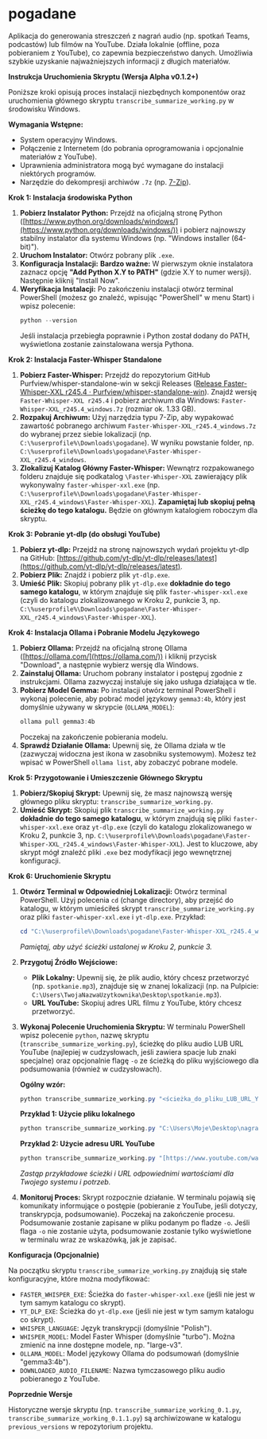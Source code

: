 # pogadane
Aplikacja do generowania streszczeń z nagrań audio (np. spotkań Teams, podcastów) lub filmów na YouTube. Działa lokalnie (offline, poza pobieraniem z YouTube), co zapewnia bezpieczeństwo danych. Umożliwia szybkie uzyskanie najważniejszych informacji z długich materiałów.

**Instrukcja Uruchomienia Skryptu (Wersja Alpha v0.1.2+)**

Poniższe kroki opisują proces instalacji niezbędnych komponentów oraz uruchomienia głównego skryptu `transcribe_summarize_working.py` w środowisku Windows.

**Wymagania Wstępne:**

* System operacyjny Windows.
* Połączenie z Internetem (do pobrania oprogramowania i opcjonalnie materiałów z YouTube).
* Uprawnienia administratora mogą być wymagane do instalacji niektórych programów.
* Narzędzie do dekompresji archiwów `.7z` (np. [7-Zip](https://www.7-zip.org/)).

**Krok 1: Instalacja środowiska Python**

1.  **Pobierz Instalator Python:** Przejdź na oficjalną stronę Python ([https://www.python.org/downloads/windows/](https://www.python.org/downloads/windows/)) i pobierz najnowszy stabilny instalator dla systemu Windows (np. "Windows installer (64-bit)").
2.  **Uruchom Instalator:** Otwórz pobrany plik `.exe`.
3.  **Konfiguracja Instalacji:** **Bardzo ważne:** W pierwszym oknie instalatora zaznacz opcję **"Add Python X.Y to PATH"** (gdzie X.Y to numer wersji). Następnie kliknij "Install Now".
4.  **Weryfikacja Instalacji:** Po zakończeniu instalacji otwórz terminal PowerShell (możesz go znaleźć, wpisując "PowerShell" w menu Start) i wpisz polecenie:
    ```powershell
    python --version
    ```
    Jeśli instalacja przebiegła poprawnie i Python został dodany do PATH, wyświetlona zostanie zainstalowana wersja Pythona.

**Krok 2: Instalacja Faster-Whisper Standalone**

1.  **Pobierz Faster-Whisper:** Przejdź do repozytorium GitHub Purfview/whisper-standalone-win w sekcji Releases ([Release Faster-Whisper-XXL r245.4 · Purfview/whisper-standalone-win](https://github.com/Purfview/whisper-standalone-win/releases/tag/Faster-Whisper-XXL)). Znajdź wersję `Faster-Whisper-XXL r245.4` i pobierz archiwum dla Windows: `Faster-Whisper-XXL_r245.4_windows.7z` (rozmiar ok. 1.33 GB).
2.  **Rozpakuj Archiwum:** Użyj narzędzia typu 7-Zip, aby wypakować zawartość pobranego archiwum `Faster-Whisper-XXL_r245.4_windows.7z` do wybranej przez siebie lokalizacji (np. `C:\%userprofile%\Downloads\pogadane`). W wyniku powstanie folder, np. `C:\%userprofile%\Downloads\pogadane\Faster-Whisper-XXL_r245.4_windows`.
3.  **Zlokalizuj Katalog Główny Faster-Whisper:** Wewnątrz rozpakowanego folderu znajduje się podkatalog `\Faster-Whisper-XXL` zawierający plik wykonywalny `faster-whisper-xxl.exe` (np. `C:\%userprofile%\Downloads\pogadane\Faster-Whisper-XXL_r245.4_windows\Faster-Whisper-XXL`). **Zapamiętaj lub skopiuj pełną ścieżkę do tego katalogu.** Będzie on głównym katalogiem roboczym dla skryptu.

**Krok 3: Pobranie yt-dlp (do obsługi YouTube)**

1.  **Pobierz yt-dlp:** Przejdź na stronę najnowszych wydań projektu yt-dlp na GitHub: [https://github.com/yt-dlp/yt-dlp/releases/latest](https://github.com/yt-dlp/yt-dlp/releases/latest).
2.  **Pobierz Plik:** Znajdź i pobierz plik `yt-dlp.exe`.
3.  **Umieść Plik:** Skopiuj pobrany plik `yt-dlp.exe` **dokładnie do tego samego katalogu**, w którym znajduje się plik `faster-whisper-xxl.exe` (czyli do katalogu zlokalizowanego w Kroku 2, punkcie 3, np. `C:\%userprofile%\Downloads\pogadane\Faster-Whisper-XXL_r245.4_windows\Faster-Whisper-XXL`).

**Krok 4: Instalacja Ollama i Pobranie Modelu Językowego**

1.  **Pobierz Ollama:** Przejdź na oficjalną stronę Ollama ([https://ollama.com/](https://ollama.com/)) i kliknij przycisk "Download", a następnie wybierz wersję dla Windows.
2.  **Zainstaluj Ollama:** Uruchom pobrany instalator i postępuj zgodnie z instrukcjami. Ollama zazwyczaj instaluje się jako usługa działająca w tle.
3.  **Pobierz Model Gemma:** Po instalacji otwórz terminal PowerShell i wykonaj polecenie, aby pobrać model językowy `gemma3:4b`, który jest domyślnie używany w skrypcie (`OLLAMA_MODEL`):
    ```powershell
    ollama pull gemma3:4b
    ```
    Poczekaj na zakończenie pobierania modelu.
4.  **Sprawdź Działanie Ollama:** Upewnij się, że Ollama działa w tle (zazwyczaj widoczna jest ikona w zasobniku systemowym). Możesz też wpisać w PowerShell `ollama list`, aby zobaczyć pobrane modele.

**Krok 5: Przygotowanie i Umieszczenie Głównego Skryptu**

1.  **Pobierz/Skopiuj Skrypt:** Upewnij się, że masz najnowszą wersję głównego pliku skryptu: `transcribe_summarize_working.py`.
2.  **Umieść Skrypt:** Skopiuj plik `transcribe_summarize_working.py` **dokładnie do tego samego katalogu**, w którym znajdują się pliki `faster-whisper-xxl.exe` oraz `yt-dlp.exe` (czyli do katalogu zlokalizowanego w Kroku 2, punkcie 3, np. `C:\%userprofile%\Downloads\pogadane\Faster-Whisper-XXL_r245.4_windows\Faster-Whisper-XXL`). Jest to kluczowe, aby skrypt mógł znaleźć pliki `.exe` bez modyfikacji jego wewnętrznej konfiguracji.

**Krok 6: Uruchomienie Skryptu**

1.  **Otwórz Terminal w Odpowiedniej Lokalizacji:** Otwórz terminal PowerShell. Użyj polecenia `cd` (change directory), aby przejść do katalogu, w którym umieściłeś skrypt `transcribe_summarize_working.py` oraz pliki `faster-whisper-xxl.exe` i `yt-dlp.exe`. Przykład:
    ```powershell
    cd "C:\%userprofile%\Downloads\pogadane\Faster-Whisper-XXL_r245.4_windows\Faster-Whisper-XXL"
    ```
    *Pamiętaj, aby użyć ścieżki ustalonej w Kroku 2, punkcie 3.*
2.  **Przygotuj Źródło Wejściowe:**
    * **Plik Lokalny:** Upewnij się, że plik audio, który chcesz przetworzyć (np. `spotkanie.mp3`), znajduje się w znanej lokalizacji (np. na Pulpicie: `C:\Users\TwojaNazwaUzytkownika\Desktop\spotkanie.mp3`).
    * **URL YouTube:** Skopiuj adres URL filmu z YouTube, który chcesz przetworzyć.
3.  **Wykonaj Polecenie Uruchomienia Skryptu:** W terminalu PowerShell wpisz polecenie `python`, nazwę skryptu (`transcribe_summarize_working.py`), ścieżkę do pliku audio LUB URL YouTube (najlepiej w cudzysłowach, jeśli zawiera spacje lub znaki specjalne) oraz opcjonalnie flagę `-o` ze ścieżką do pliku wyjściowego dla podsumowania (również w cudzysłowach).

    **Ogólny wzór:**
    ```powershell
    python transcribe_summarize_working.py "<ścieżka_do_pliku_LUB_URL_YouTube>" -o "<pełna_ścieżka_do_pliku_z_podsumowaniem.txt>"
    ```

    **Przykład 1: Użycie pliku lokalnego**
    ```powershell
    python transcribe_summarize_working.py "C:\Users\Moje\Desktop\nagranie_spotkania.mp3" -o "C:\Users\alexk\Desktop\nagranie_spotkania_summary.txt"
    ```

    **Przykład 2: Użycie adresu URL YouTube**
    ```powershell
    python transcribe_summarize_working.py "[https://www.youtube.com/watch?v=](https://www.youtube.com/watch?v=)..." -o "C:\Users\Moje\Dokumenty\podsumowanie_wykladu.txt"
    ```

    *Zastąp przykładowe ścieżki i URL odpowiednimi wartościami dla Twojego systemu i potrzeb.*

4.  **Monitoruj Proces:** Skrypt rozpocznie działanie. W terminalu pojawią się komunikaty informujące o postępie (pobieranie z YouTube, jeśli dotyczy, transkrypcja, podsumowanie). Poczekaj na zakończenie procesu. Podsumowanie zostanie zapisane w pliku podanym po fladze `-o`. Jeśli flaga `-o` nie zostanie użyta, podsumowanie zostanie tylko wyświetlone w terminalu wraz ze wskazówką, jak je zapisać.

**Konfiguracja (Opcjonalnie)**

Na początku skryptu `transcribe_summarize_working.py` znajdują się stałe konfiguracyjne, które można modyfikować:

* `FASTER_WHISPER_EXE`: Ścieżka do `faster-whisper-xxl.exe` (jeśli nie jest w tym samym katalogu co skrypt).
* `YT_DLP_EXE`: Ścieżka do `yt-dlp.exe` (jeśli nie jest w tym samym katalogu co skrypt).
* `WHISPER_LANGUAGE`: Język transkrypcji (domyślnie "Polish").
* `WHISPER_MODEL`: Model Faster Whisper (domyślnie "turbo"). Można zmienić na inne dostępne modele, np. "large-v3".
* `OLLAMA_MODEL`: Model językowy Ollama do podsumowań (domyślnie "gemma3:4b").
* `DOWNLOADED_AUDIO_FILENAME`: Nazwa tymczasowego pliku audio pobieranego z YouTube.

**Poprzednie Wersje**

Historyczne wersje skryptu (np. `transcribe_summarize_working_0.1.py`, `transcribe_summarize_working_0.1.1.py`) są archiwizowane w katalogu `previous_versions` w repozytorium projektu.